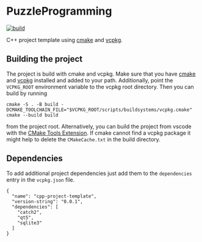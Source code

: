 # PuzzleProgramming

[![build](https://github.com/johannesstricker/puzzleprogramming/workflows/build/badge.svg)](https://github.com/johannesstricker/puzzleprogramming/actions)

C++ project template using [cmake](https://cmake.org/) and [vcpkg](https://github.com/microsoft/vcpkg).

## Building the project
The project is build with cmake and vcpkg. Make sure that you have [cmake](https://cmake.org/) and [vcpkg](https://github.com/microsoft/vcpkg) installed and added to your path. Additionally, point the `VCPKG_ROOT` environment variable to the vcpkg root directory. Then you can build by running
```
cmake -S . -B build -DCMAKE_TOOLCHAIN_FILE="$VCPKG_ROOT/scripts/buildsystems/vcpkg.cmake"
cmake --build build
```
from the project root. Alternatively, you can build the project from vscode with the [CMake Tools Extension](https://marketplace.visualstudio.com/items?itemName=ms-vscode.cmake-tools). If cmake cannot find a vcpkg package it might help to delete the `CMakeCache.txt` in the build directory.

## Dependencies
To add additional project dependencies just add them to the `dependencies` entry in the `vcpkg.json` file.
```
{
  "name": "cpp-project-template",
  "version-string": "0.0.1",
  "dependencies": [
    "catch2",
    "qt5",
    "sqlite3"
  ]
}
```
